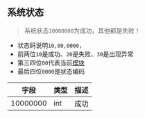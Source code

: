 ## 系统状态


> 系统状态`10000000`为成功，其他都是失败！

- 状态码说明`10,00,0000`，
- 前两位`10`是成功、`20`是失败、`30`是出现异常
- 第三四位`00`代表当前<a href="#moduleType">模块</a>
- 最后四位`0000`是状态编码

| 字段 | 类型 | 描述 |
| ------ | ------ | ------ |
|10000000|int|成功|